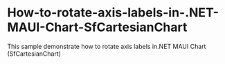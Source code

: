 # How-to-rotate-axis-labels-in-.NET-MAUI-Chart-SfCartesianChart
This sample demonstrate how to rotate axis labels in.NET MAUI Chart (SfCartesianChart)
